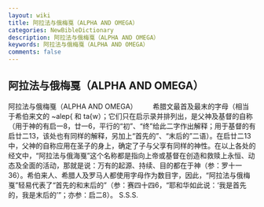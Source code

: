 ```yaml
---
layout: wiki
title: 阿拉法与俄梅戛（ALPHA AND OMEGA）
categories: NewBibleDictionary
description: 阿拉法与俄梅戛（ALPHA AND OMEGA）
keywords: 阿拉法与俄梅戛（ALPHA AND OMEGA）
comments: false
---
```


## 阿拉法与俄梅戛（ALPHA AND OMEGA）



阿拉法与俄梅戛（ALPHA AND OMEGA）
　　希腊文最首及最末的字母（相当于希伯来文的 ~alep{ 和 ta{w）；它们只在启示录并排列出，是父神及基督的自称（用于神的有启一8，廿一6，平行的“初”、“终”给此二字作出解释；用于基督的有启廿二13，该处也有同样的解释，另加上“首先的”、“末后的”二语）。在启廿二13中，父神的自称应用在圣子的身上，确定了子与父享有同样的神性。在以上各处的经文中，“阿拉法与俄海戛”这个名称都是指向上帝或基督在创造和救赎上永恒、动态及全面的活动，那就是说：万有的起源、持续、目的都在于神（参：罗十一36）。希伯来人、希腊人及罗马人都使用字母作为数目字，因此，“阿拉法与俄梅戛”轻易代表了“首先的和末后的”（参：赛四十四6，“耶和华如此说：‘我是首先的，我是末后的’”；亦参：启二8）。
S.S.S.



